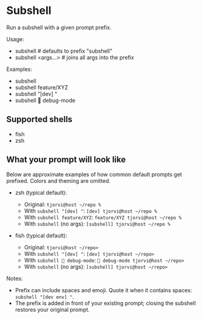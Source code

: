 # Subshell

Run a subshell with a given prompt prefix.

Usage:
 - subshell                # defaults to prefix "subshell"
 - subshell <args...>      # joins all args into the prefix

Examples:
 - subshell
 - subshell feature/XYZ
 - subshell "[dev] "
 - subshell 🔧 debug-mode

## Supported shells
- fish
- zsh

## What your prompt will look like

Below are approximate examples of how common default prompts get prefixed. Colors and theming are omitted.

- zsh (typical default):
	- Original: `tjorvi@host ~/repo % `
	- With `subshell "[dev] "`: `[dev] tjorvi@host ~/repo % `
	- With `subshell feature/XYZ`: `feature/XYZ tjorvi@host ~/repo % `
	- With `subshell` (no args): `[subshell] tjorvi@host ~/repo % `

- fish (typical default):
	- Original: `tjorvi@host ~/repo> `
	- With `subshell "[dev] "`: `[dev] tjorvi@host ~/repo> `
	- With `subshell 🔧 debug-mode`: `🔧 debug-mode tjorvi@host ~/repo> `
	- With `subshell` (no args): `[subshell] tjorvi@host ~/repo> `

Notes:
- Prefix can include spaces and emoji. Quote it when it contains spaces: `subshell "[dev env] "`.
- The prefix is added in front of your existing prompt; closing the subshell restores your original prompt.

